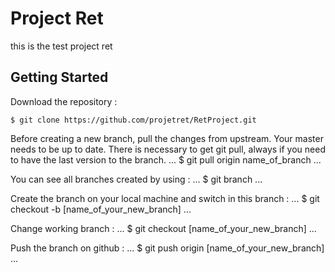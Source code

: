 # Project Ret

this is the test project ret

## Getting Started

Download the repository : 

```
$ git clone https://github.com/projetret/RetProject.git
```

Before creating a new branch, pull the changes from upstream. Your master needs to be up to date.
There is necessary to get git pull, always if you need to have the last version to the branch.
...
$ git pull origin name_of_branch
...


You can see all branches created by using :
...
$ git branch
...


Create the branch on your local machine and switch in this branch :
...
$ git checkout -b [name_of_your_new_branch]
...


Change working branch :
...
$ git checkout [name_of_your_new_branch]
...


Push the branch on github :
...
$ git push origin [name_of_your_new_branch]
...